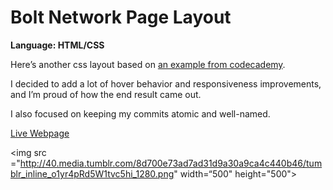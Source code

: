 # Bolt Network Page Layout
<strong>Language: HTML/CSS</strong>

Here’s another css layout based on <a href="https://s3.amazonaws.com/codecademy-content/projects/bolt-network/index.html">an example from codecademy</a>.

I decided to add a lot of hover behavior and responsiveness improvements, and I’m proud of how the end result came out.

I also focused on  keeping my commits atomic and well-named. 

<a href="http://dargacode.github.io/CodecademyBoltNetworkLayout/">Live Webpage</a>

<img src ="http://40.media.tumblr.com/8d700e73ad7ad31d9a30a9ca4c440b46/tumblr_inline_o1yr4pRd5W1tvc5hi_1280.png" width=“500" height="500">
